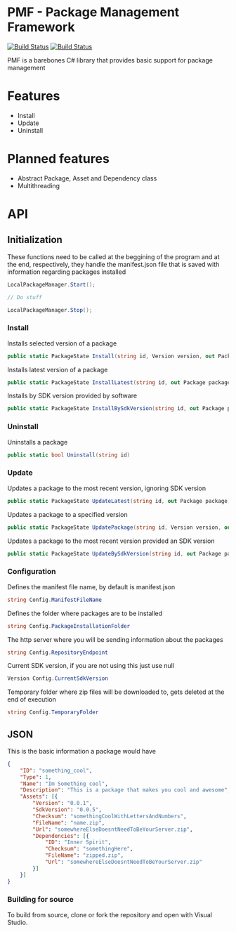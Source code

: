 # PMF - Package Management Framework

[![Build Status](https://travis-ci.com/xX-TheDoctor-Xx/PMF.svg?branch=master)](https://travis-ci.com/xX-TheDoctor-Xx/PMF) [![Build Status](https://travis-ci.com/xX-TheDoctor-Xx/PMF.svg?branch=master)](https://travis-ci.com/xX-TheDoctor-Xx/PMF)

PMF is a barebones C# library that provides basic support for package management

# Features

  - Install
  - Update
  - Uninstall

# Planned features

  - Abstract Package, Asset and Dependency class
  - Multithreading




# API

## Initialization

These functions need to be called at the beggining of the program and at the end, respectively, they handle the manifest.json file that is saved with information regarding packages installed 

```csharp
LocalPackageManager.Start();

// Do stuff

LocalPackageManager.Stop();
```

### Install

Installs selected version of a package

```csharp
public static PackageState Install(string id, Version version, out Package package)
```

Installs latest version of a package

```csharp
public static PackageState InstallLatest(string id, out Package package)
```

Installs by SDK version provided by software

```csharp
public static PackageState InstallBySdkVersion(string id, out Package package)
```

### Uninstall

Uninstalls a package

```csharp
public static bool Uninstall(string id)
```

### Update

Updates a package to the most recent version, ignoring SDK version

```csharp
public static PackageState UpdateLatest(string id, out Package package)
```

Updates a package to a specified version

```csharp
public static PackageState UpdatePackage(string id, Version version, out Package package)
```

Updates a package to the most recent version provided an SDK version

```csharp
public static PackageState UpdateBySdkVersion(string id, out Package package, bool dontAsk = false)
```

### Configuration

Defines the manifest file name, by default is manifest.json

```csharp
string Config.ManifestFileName
```

Defines the folder where packages are to be installed

```csharp
string Config.PackageInstallationFolder
```

The http server where you will be sending information about the packages

```csharp
string Config.RepositoryEndpoint
```

Current SDK version, if you are not using this just use null

```csharp
Version Config.CurrentSdkVersion
```

Temporary folder where zip files will be downloaded to, gets deleted at the end of execution

```csharp
string Config.TemporaryFolder
```

## JSON

This is the basic information a package would have

```json
{
	"ID": "something_cool",
	"Type": 1,
	"Name": "Im Something cool",
	"Description": "This is a package that makes you cool and awesome",
	"Assets": [{
		"Version": "0.0.1",
		"SdkVersion": "0.0.5",
		"Checksum": "somethingCoolWithLettersAndNumbers",
		"FileName": "name.zip",
		"Url": "somewhereElseDoesntNeedToBeYourServer.zip",
		"Dependencies": [{
			"ID": "Inner Spirit",
			"Checksum": "somethingHere",
			"FileName": "zipped.zip",
			"Url": "somewhereElseDoesntNeedToBeYourServer.zip"
		}]
	}]
}
```

### Building for source

To build from source, clone or fork the repository and open with Visual Studio.